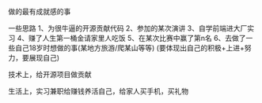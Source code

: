 做的最有成就感的事

一些思路
1、为很牛逼的开源贡献代码
2、参加的某次演讲
3、自学前端进大厂实习
4、赚了人生第一桶金请家里人吃饭
5、在某次比赛中赢了第n名
6、去做了一些自己18岁时想做的事(某地方旅游/爬某山等等)
(要体现出自己的积极+上进+努力，要展现自己)



技术上，给开源项目做贡献

生活上，实习兼职给赚钱养活自己，给家人买手机，买礼物